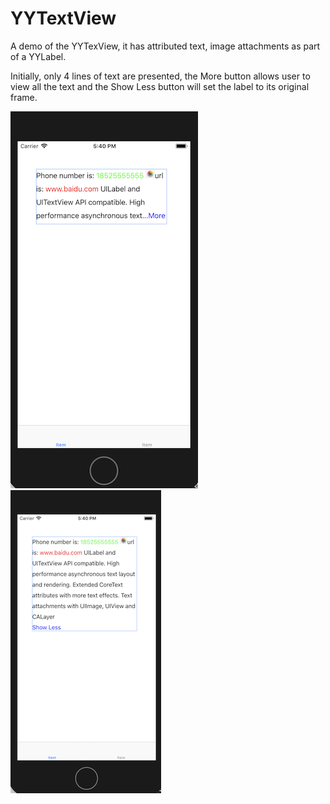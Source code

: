 # YYTextView
A demo of the YYTexView, it has attributed text, image attachments as part of a YYLabel. 

Initially, only 4 lines of text are presented, the More button allows user to view all the text and the Show Less button will set the label to its original frame. 

![Image text](https://github.com/XKQV/YYTextView/blob/master/More.png)
![Image text](https://github.com/XKQV/YYTextView/blob/master/Less.png)

